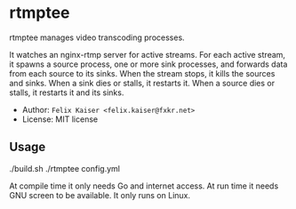# rtmptee

rtmptee manages video transcoding processes.

It watches an nginx-rtmp server for active streams.  For each active stream,
it spawns a source process, one or more sink processes, and forwards data from
each source to its sinks.  When the stream stops, it kills the sources and
sinks.  When a sink dies or stalls, it restarts it.  When a source dies or
stalls, it restarts it and its sinks.

* Author: `Felix Kaiser <felix.kaiser@fxkr.net>`
* License: MIT license


## Usage

  ./build.sh
  ./rtmptee config.yml

At compile time it only needs Go and internet access.
At run time it needs GNU screen to be available.
It only runs on Linux.

